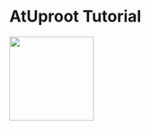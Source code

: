 # AtUproot Tutorial

[<img src="https://swanserver.web.cern.ch/swanserver/images/badge_swan_white_150.png" width="150">](https://cern.ch/swanserver/cgi-bin/go?projurl=https://github.com/shane-breeze/atuproot-tutorial.git)
